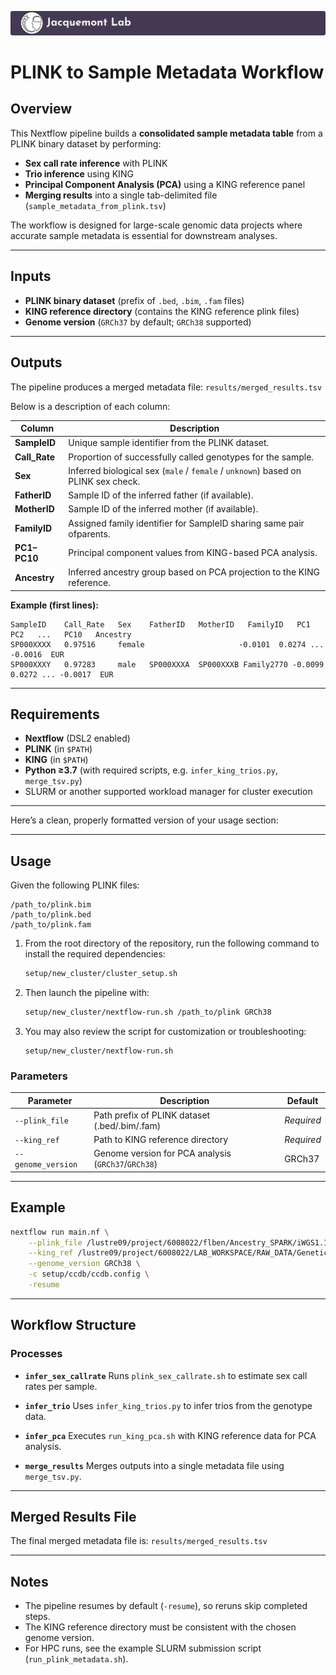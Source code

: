 [![Jacquemont's Lab Header](labheader.png)](https://www.jacquemont-lab.org/)

# PLINK to Sample Metadata Workflow

## Overview

This Nextflow pipeline builds a **consolidated sample metadata table** from a PLINK binary dataset by performing:

* **Sex call rate inference** with PLINK
* **Trio inference** using KING
* **Principal Component Analysis (PCA)** using a KING reference panel
* **Merging results** into a single tab-delimited file (`sample_metadata_from_plink.tsv`)

The workflow is designed for large-scale genomic data projects where accurate sample metadata is essential for downstream analyses.

---

## Inputs

* **PLINK binary dataset** (prefix of `.bed`, `.bim`, `.fam` files)
* **KING reference directory** (contains the KING reference plink files)
* **Genome version** (`GRCh37` by default; `GRCh38` supported)

---

## Outputs

The pipeline produces a merged metadata file:
`results/merged_results.tsv`

Below is a description of each column:

| Column         | Description                                                            |
| -------------- | ---------------------------------------------------------------------- |
| **SampleID**   | Unique sample identifier from the PLINK dataset.                       |
| **Call\_Rate** | Proportion of successfully called genotypes for the sample.            |
| **Sex**        | Inferred biological sex (`male` / `female` / `unknown`) based on PLINK sex check.  |
| **FatherID**   | Sample ID of the inferred father (if available).                       |
| **MotherID**   | Sample ID of the inferred mother (if available).                       |
| **FamilyID**   | Assigned family identifier for SampleID sharing same pair ofparents.   |
| **PC1–PC10**   | Principal component values from KING-based PCA analysis.               |
| **Ancestry**   | Inferred ancestry group based on PCA projection to the KING reference. |

**Example (first lines):**

```tsv
SampleID    Call_Rate   Sex    FatherID   MotherID   FamilyID   PC1    PC2   ...   PC10   Ancestry
SP000XXXX   0.97516     female                     -0.0101  0.0274 ... -0.0016  EUR
SP000XXXY   0.97283     male   SP000XXXA  SP000XXXB Family2770 -0.0099  0.0272 ... -0.0017  EUR
```


---

## Requirements

* **Nextflow** (DSL2 enabled)
* **PLINK** (in `$PATH`)
* **KING** (in `$PATH`)
* **Python ≥3.7** (with required scripts, e.g. `infer_king_trios.py`, `merge_tsv.py`)
* SLURM or another supported workload manager for cluster execution

---
Here’s a clean, properly formatted version of your usage section:

---

## Usage

Given the following PLINK files:

```
/path_to/plink.bim  
/path_to/plink.bed  
/path_to/plink.fam  
```

1. From the root directory of the repository, run the following command to install the required dependencies:

   ```bash
   setup/new_cluster/cluster_setup.sh
   ```

2. Then launch the pipeline with:

   ```bash
   setup/new_cluster/nextflow-run.sh /path_to/plink GRCh38
   ```

3. You may also review the script for customization or troubleshooting:

   ```
   setup/new_cluster/nextflow-run.sh
   ```


### Parameters

| Parameter          | Description                                         | Default    |
| ------------------ | --------------------------------------------------- | ---------- |
| `--plink_file`     | Path prefix of PLINK dataset (.bed/.bim/.fam)       | *Required* |
| `--king_ref`       | Path to KING reference directory                    | *Required* |
| `--genome_version` | Genome version for PCA analysis (`GRCh37`/`GRCh38`) | GRCh37     |

---

## Example

```bash
nextflow run main.nf \
    --plink_file /lustre09/project/6008022/flben/Ancestry_SPARK/iWGS1.1/merged_plink/sample_data \
    --king_ref /lustre09/project/6008022/LAB_WORKSPACE/RAW_DATA/Genetic/Reference_Data/king_ref \
    --genome_version GRCh38 \
    -c setup/ccdb/ccdb.config \
    -resume
```

---

## Workflow Structure

### Processes

* **`infer_sex_callrate`**
  Runs `plink_sex_callrate.sh` to estimate sex call rates per sample.

* **`infer_trio`**
  Uses `infer_king_trios.py` to infer trios from the genotype data.

* **`infer_pca`**
  Executes `run_king_pca.sh` with KING reference data for PCA analysis.

* **`merge_results`**
  Merges outputs into a single metadata file using `merge_tsv.py`.

---

## Merged Results File

The final merged metadata file is:
`results/merged_results.tsv`

---

## Notes

* The pipeline resumes by default (`-resume`), so reruns skip completed steps.
* The KING reference directory must be consistent with the chosen genome version.
* For HPC runs, see the example SLURM submission script (`run_plink_metadata.sh`).






